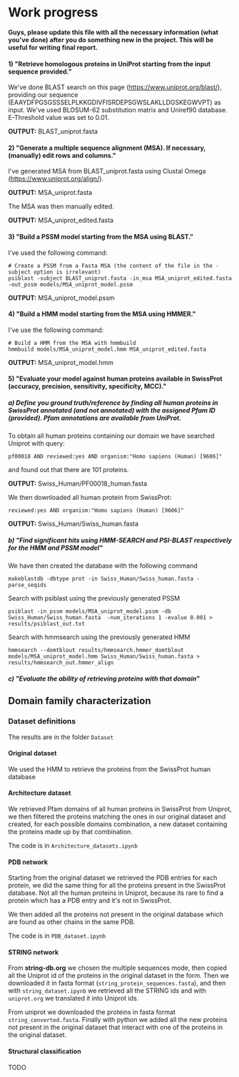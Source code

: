# Work progress

**Guys, please update this file with all the necessary information (what you've done) after you do something new in the project. This will be useful for writing final report.**

#### 1) "Retrieve homologous proteins in UniProt starting from the input sequence provided."

We've done BLAST search on this page (https://www.uniprot.org/blast/), providing our sequence (EAAYDFPGSGSSSELPLKKGDIVFISRDEPSGWSLAKLLDGSKEGWVPT) as input. We've used BLOSUM-62 substitution matrix and Uniref90 database. E-Threshold value was set to 0.01.

**OUTPUT:** BLAST_uniprot.fasta


#### 2) "Generate a multiple sequence alignment (MSA). If necessary, (manually) edit rows and columns."

I've generated MSA from BLAST_uniprot.fasta using Clustal Omega (https://www.uniprot.org/align/).

**OUTPUT:** MSA_uniprot.fasta

The MSA was then manually edited.

**OUTPUT:** MSA_uniprot_edited.fasta


#### 3) "Build a PSSM model starting from the MSA using BLAST."

I've used the following command:

```
# Create a PSSM from a Fasta MSA (the content of the file in the -subject option is irrelevant)
psiblast -subject BLAST_uniprot.fasta -in_msa MSA_uniprot_edited.fasta -out_pssm models/MSA_uniprot_model.pssm
```

**OUTPUT:** MSA_uniprot_model.pssm


#### 4) "Build a HMM model starting from the MSA using HMMER."

I've use the following command:

```
# Build a HMM from the MSA with hmmbuild
hmmbuild models/MSA_uniprot_model.hmm MSA_uniprot_edited.fasta
```

**OUTPUT:** MSA_uniprot_model.hmm

#### 5) "Evaluate your model against human proteins available in SwissProt (accuracy, precision, sensitivity, specificity, MCC)."

##### a) Define you ground truth/reference by finding all human proteins in SwissProt annotated (and not annotated) with the assigned Pfam ID (provided). Pfam annotations are available from UniProt.

To obtain all human proteins containing our domain we have searched Uniprot with query:
```
pf00018 AND reviewed:yes AND organism:"Homo sapiens (Human) [9606]"
```
and found out that there are 101 proteins.

**OUTPUT:** Swiss_Human/PF00018_human.fasta

We then downloaded all human protein from SwissProt:
```
reviewed:yes AND organism:"Homo sapiens (Human) [9606]"
```
**OUTPUT:** Swiss_Human/Swiss_human.fasta

##### b) "Find significant hits using HMM-SEARCH and PSI-BLAST respectively for the HMM and PSSM model"

We have then created the database with the following command
```
makeblastdb -dbtype prot -in Swiss_Human/Swiss_human.fasta -parse_seqids
```

Search with psiblast using the previously generated PSSM
```
psiblast -in_pssm models/MSA_uniprot_model.pssm -db Swiss_Human/Swiss_human.fasta  -num_iterations 1 -evalue 0.001 > results/psiblast_out.txt
```

Search with hmmsearch using the previously generated HMM
```
hmmsearch --domtblout results/hmmsearch.hmmer_domtblout models/MSA_uniprot_model.hmm Swiss_Human/Swiss_human.fasta > results/hmmsearch_out.hmmer_align
```

##### c) "Evaluate the ability of retrieving proteins with that domain"


## Domain family characterization

### Dataset definitions

The results are in the folder `Dataset`

#### Original dataset

We used the HMM to retrieve the proteins from the SwissProt human database

#### Architecture dataset
We retrieved Pfam domains of all human proteins in SwissProt from Uniprot, we then filtered the proteins matching the ones in our original dataset and created, for each possible domains combination, a new dataset containing the proteins made up by that combination.

The code is in  `Architecture_datasets.ipynb`

#### PDB network

Starting from the original dataset we retrieved the PDB entries for each protein, we did the same thing for
all the proteins present in the SwissProt database. Not all the human proteins in Uniprot, because its rare to find
a protein which has a PDB entry and it's not in SwissProt.

We then added all the proteins not present in the original database which are found as other chains in the same PDB.

The code is in `PDB_dataset.ipynb`

#### STRING network

From **string-db.org** we chosen the multiple sequences mode, then copied all the Uniprot id of the proteins in the original dataset in the form.
Then we downloaded it in fasta format (`string_protein_sequences.fasta`), and then with `string_dataset.ipynb` we retrieved all the STRING ids and with `uniprot.org` we translated it into Uniprot ids.

From uniprot we downloaded the proteins in fasta format `string_converted.fasta`. Finally with python we added all the new proteins not
present in the original dataset that interact with one of the proteins in the original dataset.


#### Structural classification

TODO